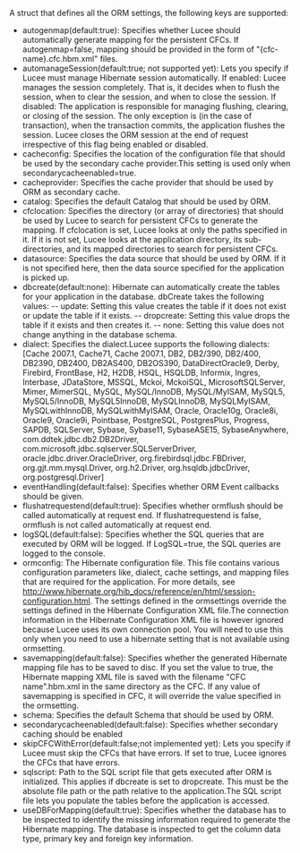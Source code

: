 A struct that defines all the ORM settings, the following keys are supported:

- autogenmap(default:true): Specifies whether Lucee should automatically generate mapping for the persistent CFCs. If autogenmap=false, mapping should be provided in the form of "{cfc-name}.cfc.hbm.xml" files.
- automanageSession(default:true; not supported yet): Lets you specify if Lucee must manage Hibernate session automatically. If enabled: Lucee manages the session completely. That is, it decides when to flush the session, when to clear the session, and when to close the session. If disabled: The application is responsible for managing flushing, clearing, or closing of the session. The only exception is (in the case of transaction), when the transaction commits, the application flushes the session. Lucee closes the ORM session at the end of request irrespective of this flag being enabled or disabled.
- cacheconfig: Specifies the location of the configuration file that should be used by the secondary cache provider.This setting is used only when secondarycacheenabled=true.
- cacheprovider: Specifies the cache provider that should be used by ORM as secondary cache.
- catalog: Specifies the default Catalog that should be used by ORM.
- cfclocation: Specifies the directory (or array of directories) that should be used by Lucee to search for persistent CFCs to generate the mapping. If cfclocation is set, Lucee looks at only the paths specified in it. If it is not set, Lucee looks at the application directory, its sub-directories, and its mapped directories to search for persistent CFCs.
- datasource: Specifies the data source that should be used by ORM. If it is not specified here, then the data source specified for the application is picked up.
- dbcreate(default:none): Hibernate can automatically create the tables for your application in the database. dbCreate takes the following values:
-- update: Setting this value creates the table if it does not exist or update the table if it exists.
-- dropcreate: Setting this value drops the table if it exists and then creates it.
-- none: Setting this value does not change anything in the database schema.
- dialect: Specifies the dialect.Lucee supports the following dialects: [Cache 2007.1, Cache71, Cache 2007.1, DB2, DB2/390, DB2/400, DB2390, DB2400, DB2AS400, DB2OS390, DataDirectOracle9, Derby, Firebird, FrontBase, H2, H2DB, HSQL, HSQLDB, Informix, Ingres, Interbase, JDataStore, MSSQL, Mckoi, MckoiSQL, MicrosoftSQLServer, Mimer, MimerSQL, MySQL, MySQL/InnoDB, MySQL/MyISAM, MySQL5, MySQL5/InnoDB, MySQL5InnoDB, MySQLInnoDB, MySQLMyISAM, MySQLwithInnoDB, MySQLwithMyISAM, Oracle, Oracle10g, Oracle8i, Oracle9, Oracle9i, Pointbase, PostgreSQL, PostgresPlus, Progress, SAPDB, SQLServer, Sybase, Sybase11, SybaseASE15, SybaseAnywhere, com.ddtek.jdbc.db2.DB2Driver, com.microsoft.jdbc.sqlserver.SQLServerDriver, oracle.jdbc.driver.OracleDriver, org.firebirdsql.jdbc.FBDriver, org.gjt.mm.mysql.Driver, org.h2.Driver, org.hsqldb.jdbcDriver, org.postgresql.Driver]
- eventHandling(default:false): Specifies whether ORM Event callbacks should be given.
- flushatrequestend(default:true): Specifies whether ormflush should be called automatically at request end. If flushatrequestend is false, ormflush is not called automatically at request end.
- logSQL(default:false): Specifies whether the SQL queries that are executed by ORM will be logged. If LogSQL=true, the SQL queries are logged to the console.
- ormconfig: The Hibernate configuration file. This file contains various configuration parameters like, dialect, cache settings, and mapping files that are required for the application. For more details, see <http://www.hibernate.org/hib_docs/reference/en/html/session-configuration.html>. The settings defined in the ormsettings override the settings defined in the Hibernate Configuration XML file.The connection information in the Hibernate Configuration XML file is however ignored because Lucee uses its own connection pool. You will need to use this only when you need to use a hibernate setting that is not available using ormsetting.
- savemapping(default:false): Specifies whether the generated Hibernate mapping file has to be saved to disc. If you set the value to true, the Hibernate mapping XML file is saved with the filename "CFC name".hbm.xml in the same directory as the CFC. If any value of savemapping is specified in CFC, it will override the value specified in the ormsetting.
- schema: Specifies the default Schema that should be used by ORM.
- secondarycacheenabled(default:false): Specifies whether secondary caching should be enabled
- skipCFCWithError(default:false;not implemented yet): Lets you specify if Lucee must skip the CFCs that have errors. If set to true, Lucee ignores the CFCs that have errors.
- sqlscript: Path to the SQL script file that gets executed after ORM is initialized. This applies if dbcreate is set to dropcreate. This must be the absolute file path or the path relative to the application.The SQL script file lets you populate the tables before the application is accessed.
- useDBForMapping(default:true): Specifies whether the database has to be inspected to identify the missing information required to generate the Hibernate mapping. The database is inspected to get the column data type, primary key and foreign key information.